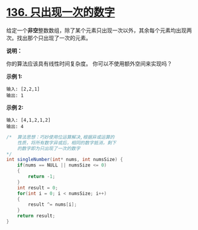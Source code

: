 # [136. 只出现一次的数字](https://leetcode-cn.com/problems/single-number/)

给定一个**非空**整数数组，除了某个元素只出现一次以外，其余每个元素均出现两次。找出那个只出现了一次的元素。

**说明：**

你的算法应该具有线性时间复杂度。 你可以不使用额外空间来实现吗？

**示例 1:**

```
输入: [2,2,1]
输出: 1
```

**示例 2:**

```
输入: [4,1,2,1,2]
输出: 4
```



```java
/*  算法思想：巧妙使用位运算解决,根据异或运算的
    性质，将所有数字异或后，相同的数字抵消，剩下
    的数字即为只出现了一次的数字
*/
int singleNumber(int* nums, int numsSize) {
    if(nums == NULL || numsSize <= 0)
    {
        return -1;
    }
    int result = 0;
    for(int i = 0; i < numsSize; i++)
    {
        result ^= nums[i];
    }
    return result;
}
```

